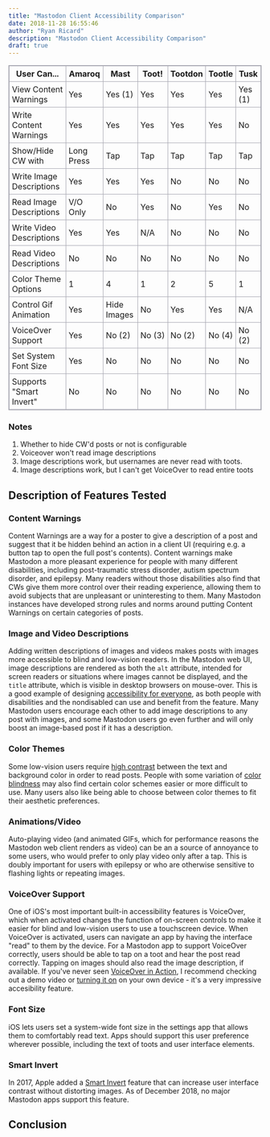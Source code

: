 ```yaml
---
title: "Mastodon Client Accessibility Comparison"
date: 2018-11-28 16:55:46 
author: "Ryan Ricard"
description: "Mastodon Client Accessibility Comparison"
draft: true
---
```


<style>
	table, th, td{
		border: 1px solid rgb(169, 169, 179);
		border-collapse: collapse;
	}
	td, th{
		padding: 5px;
	}
	td.no{
		text-decoration: underline;
		text-decoration-color: #FF3640;
	}
	td.yes{
		text-decoration: underline;
		text-decoration-color: #62E864;
	}
</style>

User Can...                      | Amaroq         | Mast           | Toot!          | Tootdon        | Tootle         | Tusk           |
---------------------------------|----------------|----------------|----------------|----------------|----------------|----------------|         
View Content Warnings            | Yes            | Yes (1)        | Yes            | Yes            | Yes            | Yes (1)        |
Write Content Warnings           | Yes            | Yes            | Yes            | Yes            | Yes            | No             |
Show/Hide CW with                | Long Press     | Tap            | Tap            | Tap            | Tap            | Tap            |
Write Image Descriptions         | Yes            | Yes            | Yes            | No             | No             | No             |
Read Image Descriptions          | V/O Only       | No             | Yes            | No             | Yes            | No             |
Write Video Descriptions         | Yes            | Yes            | N/A            | No             | No             | No             |
Read Video Descriptions          | No             | No             | No             | No             | No             | No             |
Color Theme Options              | 1              | 4              | 1              | 2              | 5              | 1              |
Control Gif Animation            | Yes            | Hide Images    | No             | Yes            | Yes            | N/A            |
VoiceOver Support                | Yes            | No (2)         | No&nbsp;(3)    | No (2)         | No (4)         | No (2)         |
Set System Font Size             | Yes            | No             | No             | No             | No             | No             |
Supports "Smart Invert"          | No             | No             | No             | No             | No             | No             |

### Notes

1. Whether to hide CW'd posts or not is configurable
1. Voiceover won't read image descriptions
2. Image descriptions work, but usernames are never read with toots.
3. Image descriptions work, but I can't get VoiceOver to read entire toots

## Description of Features Tested

### Content Warnings

Content Warnings are a way for a poster to give a description of a post and suggest that it be hidden behind an action in a client UI (requiring e.g. a button tap to open the full post's contents). Content warnings make Mastodon a more pleasant experience for people with many different disabilities, including post-traumatic stress disorder, autism spectrum disorder, and epilepsy. Many readers without those disabilities also find that CWs give them more control over their reading experience, allowing them to avoid subjects that are unpleasant or uninteresting to them. Many Mastodon instances have developed strong rules and norms around putting Content Warnings on certain categories of posts. 

### Image and Video Descriptions

Adding written descriptions of images and videos makes posts with images more accessible to blind and low-vision readers. In the Mastodon web UI, image descriptions are rendered as both the `alt` attribute, intended for screen readers or situations where images cannot be displayed, and the `title` attribute, which is visible in desktop browsers on mouse-over. This is a good example of designing [accessibility for everyone](https://abookapart.com/products/accessibility-for-everyone), as both people with disabilities and the nondisabled can use and benefit from the feature. Many Mastodon users encourage each other to add image descriptions to any post with images, and some Mastodon users go even further and will only boost an image-based post if it has a description. 

### Color Themes

Some low-vision users require [high contrast](http://accessibility.psu.edu/color/contrasthtml/) between the text and background color in order to read posts. People with some variation of [color blindness](https://usabilla.com/blog/how-to-design-for-color-blindness/) may also find certain color schemes easier or more difficult to use. Many users also like being able to choose between color themes to fit their aesthetic preferences. 

### Animations/Video

Auto-playing video (and animated GIFs, which for performance reasons the Mastodon web client renders as video) can be an a source of annoyance to some users, who would prefer to only play video only after a tap. This is doubly important for users with epilepsy or who are otherwise sensitive to flashing lights or repeating images. 

### VoiceOver Support

One of iOS's most important built-in accessibility features is VoiceOver, which when activated changes the function of on-screen controls to make it easier for blind and low-vision users to use a touchscreen device. When VoiceOver is activated, users can navigate an app by having the interface "read" to them by the device. For a Mastodon app to support VoiceOver correctly, users should be able to tap on a toot and hear the post read correctly. Tapping on images should also read the image description, if available. If you've never seen [VoiceOver in Action](https://www.youtube.com/watch?v=OUGOGepwsHE), I recommend checking out a demo video or [turning it on](https://www.imore.com/how-use-voiceover-iphone-and-ipad) on your own device - it's a very impressive accesibility feature. 

### Font Size

iOS lets users set a system-wide font size in the settings app that allows them to comfortably read text. Apps should support this user preference wherever possible, including the text of toots and user interface elements. 

### Smart Invert

In 2017, Apple added a [Smart Invert](https://9to5mac.com/2017/06/09/ios-11-dark-mode-smart-invert-colors-how-to-enable/) feature that can increase user interface contrast without distorting images. As of December 2018, no major Mastodon apps support this feature. 

## Conclusion




<script type="text/javascript">
	var cells = document.querySelectorAll("td");

	cells.forEach(function(c) {
	  if (c.textContent.includes("Yes")){
	  	c.classList.add("yes");
	  }
	  else if (c.textContent.includes("No")){
	  	c.classList.add("no");
	  }
	});
</script>
